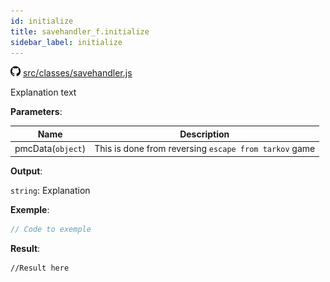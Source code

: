 ```yaml
---
id: initialize
title: savehandler_f.initialize
sidebar_label: initialize
---
```

![](/img/github.png) [src/classes/savehandler.js](https://github.com/TrustedSourceLeaks/LeakedServer/blob/master/src/classes/savehandler.js#L3)

Explanation text

**Parameters**:

Name  |   Description 
----------- |   -----------
pmcData(`object`)  |   This is done from reversing `escape from tarkov` game


**Output**:

`string`: Explanation


**Exemple**:
```js
// Code to exemple
```

**Result**:
```
//Result here
```